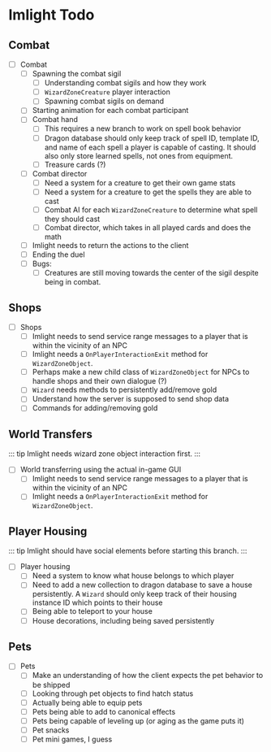 # Imlight Todo

## Combat

- [ ] Combat
  - [ ] Spawning the combat sigil
    - [ ] Understanding combat sigils and how they work
    - [ ] `WizardZoneCreature` player interaction
    - [ ] Spawning combat sigils on demand
  - [ ] Starting animation for each combat participant
  - [ ] Combat hand
    - [ ] This requires a new branch to work on spell book behavior
    - [ ] Dragon database should only keep track of spell ID, template ID, and name of each spell a player is capable of casting. It should also only store learned spells, not ones from equipment.
    - [ ] Treasure cards (?)
  - [ ] Combat director
    - [ ] Need a system for a creature to get their own game stats
    - [ ] Need a system for a creature to get the spells they are able to cast
    - [ ] Combat AI for each `WizardZoneCreature` to determine what spell they should cast
    - [ ] Combat director, which takes in all played cards and does the math
  - [ ] Imlight needs to return the actions to the client
  - [ ] Ending the duel
  - [ ] Bugs:
    - [ ] Creatures are still moving towards the center of the sigil despite being in combat.

## Shops

- [ ] Shops
  - [ ] Imlight needs to send service range messages to a player that is within the vicinity of an NPC
  - [ ] Imlight needs a `OnPlayerInteractionExit` method for `WizardZoneObject`.
  - [ ] Perhaps make a new child class of `WizardZoneObject` for NPCs to handle shops and their own dialogue (?)
  - [ ] `Wizard` needs methods to persistently add/remove gold
  - [ ] Understand how the server is supposed to send shop data
  - [ ] Commands for adding/removing gold

## World Transfers

::: tip
Imlight needs wizard zone object interaction first.
:::

- [ ] World transferring using the actual in-game GUI
  - [ ] Imlight needs to send service range messages to a player that is within the vicinity of an NPC
  - [ ] Imlight needs a `OnPlayerInteractionExit` method for `WizardZoneObject`.

## Player Housing

::: tip
Imlight should have social elements before starting this branch.
:::

- [ ] Player housing
  - [ ] Need a system to know what house belongs to which player
  - [ ] Need to add a new collection to dragon database to save a house persistently. A `Wizard` should only keep track of their housing instance ID which points to their house
  - [ ] Being able to teleport to your house
  - [ ] House decorations, including being saved persistently

## Pets

- [ ] Pets
  - [ ] Make an understanding of how the client expects the pet behavior to be shipped
  - [ ] Looking through pet objects to find hatch status
  - [ ] Actually being able to equip pets
  - [ ] Pets being able to add to canonical effects
  - [ ] Pets being capable of leveling up (or aging as the game puts it)
  - [ ] Pet snacks
  - [ ] Pet mini games, I guess
